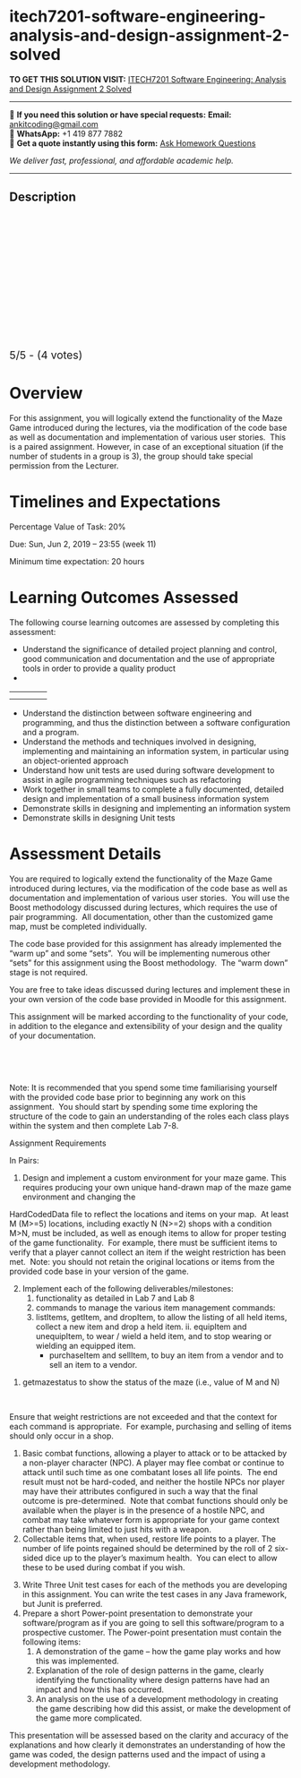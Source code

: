 # itech7201-software-engineering-analysis-and-design-assignment-2-solved
**TO GET THIS SOLUTION VISIT:** [ITECH7201 Software Engineering: Analysis and Design Assignment 2 Solved](https://www.ankitcodinghub.com/product/itech7201-software-engineering-analysis-and-design-assignment-2-solved/)


---

📩 **If you need this solution or have special requests:** **Email:** ankitcoding@gmail.com  
📱 **WhatsApp:** +1 419 877 7882  
📄 **Get a quote instantly using this form:** [Ask Homework Questions](https://www.ankitcodinghub.com/services/ask-homework-questions/)

*We deliver fast, professional, and affordable academic help.*

---

<h2>Description</h2>



<div class="kk-star-ratings kksr-auto kksr-align-center kksr-valign-top" data-payload="{&quot;align&quot;:&quot;center&quot;,&quot;id&quot;:&quot;13638&quot;,&quot;slug&quot;:&quot;default&quot;,&quot;valign&quot;:&quot;top&quot;,&quot;ignore&quot;:&quot;&quot;,&quot;reference&quot;:&quot;auto&quot;,&quot;class&quot;:&quot;&quot;,&quot;count&quot;:&quot;4&quot;,&quot;legendonly&quot;:&quot;&quot;,&quot;readonly&quot;:&quot;&quot;,&quot;score&quot;:&quot;5&quot;,&quot;starsonly&quot;:&quot;&quot;,&quot;best&quot;:&quot;5&quot;,&quot;gap&quot;:&quot;4&quot;,&quot;greet&quot;:&quot;Rate this product&quot;,&quot;legend&quot;:&quot;5\/5 - (4 votes)&quot;,&quot;size&quot;:&quot;24&quot;,&quot;title&quot;:&quot;ITECH7201 Software Engineering: Analysis and Design  Assignment 2 Solved&quot;,&quot;width&quot;:&quot;138&quot;,&quot;_legend&quot;:&quot;{score}\/{best} - ({count} {votes})&quot;,&quot;font_factor&quot;:&quot;1.25&quot;}">

<div class="kksr-stars">

<div class="kksr-stars-inactive">
            <div class="kksr-star" data-star="1" style="padding-right: 4px">


<div class="kksr-icon" style="width: 24px; height: 24px;"></div>
        </div>
            <div class="kksr-star" data-star="2" style="padding-right: 4px">


<div class="kksr-icon" style="width: 24px; height: 24px;"></div>
        </div>
            <div class="kksr-star" data-star="3" style="padding-right: 4px">


<div class="kksr-icon" style="width: 24px; height: 24px;"></div>
        </div>
            <div class="kksr-star" data-star="4" style="padding-right: 4px">


<div class="kksr-icon" style="width: 24px; height: 24px;"></div>
        </div>
            <div class="kksr-star" data-star="5" style="padding-right: 4px">


<div class="kksr-icon" style="width: 24px; height: 24px;"></div>
        </div>
    </div>

<div class="kksr-stars-active" style="width: 138px;">
            <div class="kksr-star" style="padding-right: 4px">


<div class="kksr-icon" style="width: 24px; height: 24px;"></div>
        </div>
            <div class="kksr-star" style="padding-right: 4px">


<div class="kksr-icon" style="width: 24px; height: 24px;"></div>
        </div>
            <div class="kksr-star" style="padding-right: 4px">


<div class="kksr-icon" style="width: 24px; height: 24px;"></div>
        </div>
            <div class="kksr-star" style="padding-right: 4px">


<div class="kksr-icon" style="width: 24px; height: 24px;"></div>
        </div>
            <div class="kksr-star" style="padding-right: 4px">


<div class="kksr-icon" style="width: 24px; height: 24px;"></div>
        </div>
    </div>
</div>


<div class="kksr-legend" style="font-size: 19.2px;">
            5/5 - (4 votes)    </div>
    </div>
<h1>Overview</h1>
For this assignment, you will logically extend the functionality of the Maze Game introduced during the lectures, via the modification of the code base as well as documentation and implementation of various user stories.&nbsp; This is a paired assignment. However, in case of an exceptional situation (if the number of students in a group is 3), the group should take special permission from the Lecturer.

<h1>Timelines and Expectations</h1>
Percentage Value of Task: 20%

Due: Sun, Jun 2, 2019 – 23:55 (week 11)

Minimum time expectation: 20 hours

<h1>Learning Outcomes Assessed</h1>
The following course learning outcomes are assessed by completing this assessment:

<ul>
<li>Understand the significance of detailed project planning and control, good communication and documentation and the use of appropriate tools in order to provide a quality product</li>
<li></li>
</ul>
<table>
<tbody>
<tr>
<td width="35"></td>
</tr>
<tr>
<td></td>
<td></td>
</tr>
</tbody>
</table>
<ul>
<li>Understand the distinction between software engineering and programming, and thus the distinction between a software configuration and a program.</li>
<li>Understand the methods and techniques involved in designing, implementing and maintaining an information system, in particular using an object-oriented approach</li>
<li>Understand how unit tests are used during software development to assist in agile programming techniques such as refactoring</li>
<li>Work together in small teams to complete a fully documented, detailed design and implementation of a small business information system</li>
<li>Demonstrate skills in designing and implementing an information system</li>
<li>Demonstrate skills in designing Unit tests</li>
</ul>
<h1>Assessment Details</h1>
You are required to logically extend the functionality of the Maze Game introduced during lectures, via the modification of the code base as well as documentation and implementation of various user stories.&nbsp; You will use the Boost methodology discussed during lectures, which requires the use of pair programming.&nbsp; All documentation, other than the customized game map, must be completed individually.

The code base provided for this assignment has already implemented the “warm up” and some “sets”.&nbsp; You will be implementing numerous other “sets” for this assignment using the Boost methodology.&nbsp; The “warm down” stage is not required.

You are free to take ideas discussed during lectures and implement these in your own version of the code base provided in Moodle for this assignment.

This assignment will be marked according to the functionality of your code, in addition to the elegance and extensibility of your design and the quality of your documentation.

&nbsp;

&nbsp;

Note: It is recommended that you spend some time familiarising yourself with the provided code base prior to beginning any work on this assignment.&nbsp; You should start by spending some time exploring the structure of the code to gain an understanding of the roles each class plays within the system and then complete Lab 7-8.

Assignment Requirements

In Pairs:

<ol>
<li>Design and implement a custom environment for your maze game. This requires producing your own unique hand-drawn map of the maze game environment and changing the</li>
</ol>
HardCodedData file to reflect the locations and items on your map.&nbsp; At least M (M&gt;=5) locations, including exactly N (N&gt;=2) shops with a condition M&gt;N, must be included, as well as enough items to allow for proper testing of the game functionality.&nbsp; For example, there must be sufficient items to verify that a player cannot collect an item if the weight restriction has been met.&nbsp; Note: you should not retain the original locations or items from the provided code base in your version of the game.

<ol start="2">
<li>Implement each of the following deliverables/milestones:
<ol>
<li>functionality as detailed in Lab 7 and Lab 8</li>
<li>commands to manage the various item management commands:</li>
<li>listItems, getItem, and dropItem, to allow the listing of all held items, collect a new item and drop a held item. ii. equipItem and unequipItem, to wear / wield a held item, and to stop wearing or wielding an equipped item.
<ul>
<li>purchaseItem and sellItem, to buy an item from a vendor and to sell an item to a vendor.</li>
</ul>
</li>
</ol>
</li>
</ol>
<ol>
<li>getmazestatus to show the status of the maze (i.e., value of M and N)</li>
</ol>
&nbsp;

Ensure that weight restrictions are not exceeded and that the context for each command is appropriate.&nbsp; For example, purchasing and selling of items should only occur in a shop.

<ol>
<li>Basic combat functions, allowing a player to attack or to be attacked by a non-player character (NPC). A player may flee combat or continue to attack until such time as one combatant loses all life points.&nbsp; The end result must not be hard-coded, and neither the hostile NPCs nor player may have their attributes configured in such a way that the final outcome is pre-determined.&nbsp; Note that combat functions should only be available when the player is in the presence of a hostile NPC, and combat may take whatever form is appropriate for your game context rather than being limited to just hits with a weapon.</li>
<li>Collectable items that, when used, restore life points to a player. The number of life points regained should be determined by the roll of 2 six-sided dice up to the player’s maximum health.&nbsp; You can elect to allow these to be used during combat if you wish.</li>
</ol>
<ol start="3">
<li>Write Three Unit test cases for each of the methods you are developing in this assignment. You can write the test cases in any Java framework, but Junit is preferred.</li>
<li>Prepare a short Power-point presentation to demonstrate your software/program as if you are going to sell this software/program to a prospective customer. The Power-point presentation must contain the following items:
<ol>
<li>A demonstration of the game – how the game play works and how this was implemented.</li>
<li>Explanation of the role of design patterns in the game, clearly identifying the functionality where design patterns have had an impact and how this has occurred.</li>
<li>An analysis on the use of a development methodology in creating the game describing how did this assist, or make the development of the game more complicated.</li>
</ol>
</li>
</ol>
This presentation will be assessed based on the clarity and accuracy of the explanations and how clearly it demonstrates an understanding of how the game was coded, the design patterns used and the impact of using a development methodology.

&nbsp;

&nbsp;

<h1></h1>

